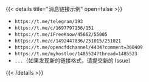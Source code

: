 ---
---

{{< details title="消息链接示例" open=false >}}

- `https://t.me/telegram/193`
- `https://t.me/c/1697797156/151`
- `https://t.me/iFreeKnow/45662/55005`
- `https://t.me/c/1492447836/251015/251021`
- `https://t.me/opencfdchannel/4434?comment=360409`
- `https://t.me/myhostloc/1485524?thread=1485523`
- `...`（如果发现新的链接格式，请提交新的 Issue）

{{< /details >}}
